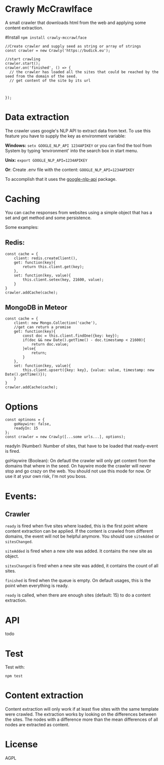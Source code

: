 # Crawly McCrawlface
A small crawler that downloads html from the web and applying some content extraction.

#Install
`npm install crawly-mccrawlface`

    //Create crawler and supply seed as string or array of strings
    const crawler = new Crawly('https://budick.eu');

    //start crawling
    crawler.start();
    crawler.on('finished', () => {
      // the crawler has loaded all the sites that could be reached by the seed from the domain of the seed.
      // get content of the site by its url



    });

# Data extraction
The crawler uses google's NLP API to extract data from text. To use this feature you have to supply the key as environment variable:

**Windows:**
`setx GOOGLE_NLP_API 1234APIKEY`
or you can find the tool from System by typing 'environment' into the search box in start menu.

**Unix:**
`export GOOGLE_NLP_API=1234APIKEY`

**Or**:
Create .env file with the content:
`GOOGLE_NLP_API=1234APIKEY`

To accomplish that it uses the [google-nlp-api](https://www.npmjs.com/package/google-nlp-api) package.

# Caching
You can cache responses from websites using a simple object that has a set and get method and some persistence.

Some examples:

## Redis:

    const cache = {
        client: redis.createClient(),
        get: function(key){
            return this.client.get(key);
        },
        set: function(key, value){
            this.client.setex(key, 21600, value);
        }
    }
    crawler.addCache(cache);

## MongoDB in Meteor

    const cache = {
        client: new Mongo.Collection('cache'),
        //get can return a promise
        get: function(key){
            const doc = this.client.findOne({key: key});
            if(doc && new Date().getTime() - doc.timestamp < 21600){
                return doc.value;
            }else{
                return;
            }
        },
        set: function(key, value){
            this.client.upsert({key: key}, {value: value, timestamp: new Date().getTime()});
        }
    }
    crawler.addCache(cache);

# Options

    const optinons = {
        goHaywire: false,
        readyIn: 15
    };
    const crawler = new Crawly([...some urls...], options);

readyIn (Number):
Number of sites, that have to be loaded that ready-event is fired.

goHaywire (Boolean):
On defautl the crawler will only get content from the domains that where in the seed.
On haywire mode the crawler will never stop and go crazy on the web. You should not use this mode for now.
Or use it at your own risk, I'm not you boss.

# Events:

## Crawler
`ready` is fired when five sites where loaded, this is the first point where content extraction can be applied.
If the content is crawled from different domains, the event will not be helpful anymore. You should use `siteAdded` or `sitesChanged`.

`siteAdded` is fired when a new site was added. It contains the new site as object.

`sitesChanged` is fired when a new site was added, it contains the count of all sites.

`finished` is fired when the queue is empty. On default usages, this is the point when everything is ready.

`ready` is called, when there are enough sites (default: 15) to do a content extraction.

# API
todo

# Test

Test with:

`npm test`

# Content extraction
Content extraction will only work if at least five sites with the same template were crawled.
The extraction works by looking on the differences between the sites.
The nodes with a difference more than the mean differences of all nodes are extracted as content.

# License
AGPL